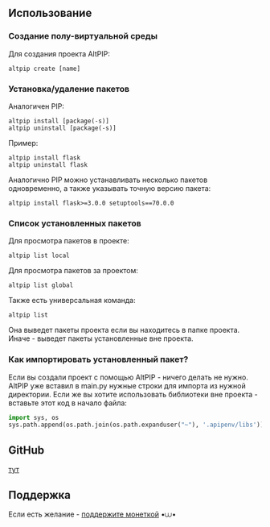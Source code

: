 ## Использование

### Создание полу-виртуальной среды

Для создания проекта AltPIP:
```
altpip create [name]
```

### Установка/удаление пакетов

Аналогичен PIP:
```
altpip install [package(-s)]
altpip uninstall [package(-s)]
```

Пример:
```
altpip install flask
altpip uninstall flask
```
Аналогично PIP можно устанавливать несколько пакетов одновременно, а также указывать точную версию пакета:
```
altpip install flask>=3.0.0 setuptools==70.0.0
```

### Список установленных пакетов

Для просмотра пакетов в проекте:
```
altpip list local
```

Для просмотра пакетов за проектом:
```
altpip list global
```

Также есть универсальная команда:
```
altpip list
```
Она выведет пакеты проекта если вы находитесь в папке проекта. Иначе - выведет пакеты установленные вне проекта.

### Как импортировать установленный пакет?

Если вы создали проект с помощью AltPIP - ничего делать не нужно. AltPIP уже вставил в main.py нужные строки для импорта из нужной директории. Если же вы хотите использовать библиотеки вне проекта - вставьте этот код в начало файла:
```python
import sys, os
sys.path.append(os.path.join(os.path.expanduser("~"), '.apipenv/libs'))
```

## GitHub
[тут](https://github.com/nesquikcode/altpip)

## Поддержка

Если есть желание - [поддержите монеткой](https://www.donationalerts.com/r/nesquickly) •⩊•